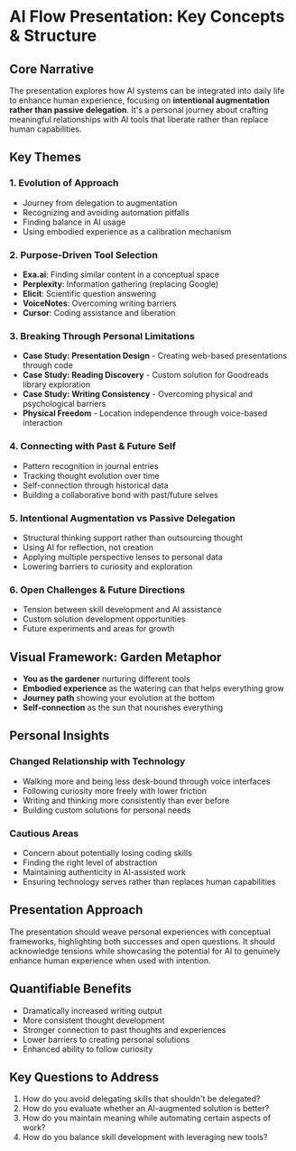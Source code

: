 # AI Flow Presentation: Key Concepts & Structure

## Core Narrative

The presentation explores how AI systems can be integrated into daily life to enhance human experience, focusing on **intentional augmentation rather than passive delegation**. It's a personal journey about crafting meaningful relationships with AI tools that liberate rather than replace human capabilities.

## Key Themes

### 1. Evolution of Approach
- Journey from delegation to augmentation
- Recognizing and avoiding automation pitfalls
- Finding balance in AI usage
- Using embodied experience as a calibration mechanism

### 2. Purpose-Driven Tool Selection
- **Exa.ai**: Finding similar content in a conceptual space
- **Perplexity**: Information gathering (replacing Google)
- **Elicit**: Scientific question answering
- **VoiceNotes**: Overcoming writing barriers
- **Cursor**: Coding assistance and liberation

### 3. Breaking Through Personal Limitations
- **Case Study: Presentation Design** - Creating web-based presentations through code
- **Case Study: Reading Discovery** - Custom solution for Goodreads library exploration
- **Case Study: Writing Consistency** - Overcoming physical and psychological barriers
- **Physical Freedom** - Location independence through voice-based interaction

### 4. Connecting with Past & Future Self
- Pattern recognition in journal entries
- Tracking thought evolution over time
- Self-connection through historical data
- Building a collaborative bond with past/future selves

### 5. Intentional Augmentation vs Passive Delegation
- Structural thinking support rather than outsourcing thought
- Using AI for reflection, not creation
- Applying multiple perspective lenses to personal data
- Lowering barriers to curiosity and exploration

### 6. Open Challenges & Future Directions
- Tension between skill development and AI assistance
- Custom solution development opportunities
- Future experiments and areas for growth

## Visual Framework: Garden Metaphor
- **You as the gardener** nurturing different tools
- **Embodied experience** as the watering can that helps everything grow
- **Journey path** showing your evolution at the bottom
- **Self-connection** as the sun that nourishes everything

## Personal Insights

### Changed Relationship with Technology
- Walking more and being less desk-bound through voice interfaces
- Following curiosity more freely with lower friction
- Writing and thinking more consistently than ever before
- Building custom solutions for personal needs

### Cautious Areas
- Concern about potentially losing coding skills
- Finding the right level of abstraction
- Maintaining authenticity in AI-assisted work
- Ensuring technology serves rather than replaces human capabilities

## Presentation Approach
The presentation should weave personal experiences with conceptual frameworks, highlighting both successes and open questions. It should acknowledge tensions while showcasing the potential for AI to genuinely enhance human experience when used with intention.

## Quantifiable Benefits
- Dramatically increased writing output
- More consistent thought development
- Stronger connection to past thoughts and experiences
- Lower barriers to creating personal solutions
- Enhanced ability to follow curiosity

## Key Questions to Address
1. How do you avoid delegating skills that shouldn't be delegated?
2. How do you evaluate whether an AI-augmented solution is better?
3. How do you maintain meaning while automating certain aspects of work?
4. How do you balance skill development with leveraging new tools? 